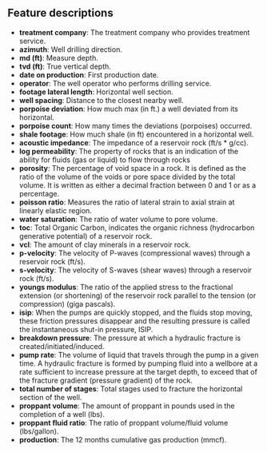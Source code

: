 ## Feature descriptions

- **treatment company**: The treatment company who provides treatment service.
- **azimuth**: Well drilling direction.
- **md (ft)**: Measure depth.
- **tvd (ft)**: True vertical depth.
- **date on production**: First production date.
- **operator**: The well operator who performs drilling service.
- **footage lateral length**: Horizontal well section.
- **well spacing**: Distance to the closest nearby well.
- **porpoise deviation**: How much max (in ft.) a well deviated from its horizontal.
- **porpoise count**: How many times the deviations (porpoises) occurred.
- **shale footage**: How much shale (in ft) encountered in a horizontal well.
- **acoustic impedance**: The impedance of a reservoir rock (ft/s * g/cc).
- **log permeability**: The property of rocks that is an indication of the ability for fluids (gas or liquid) to flow through rocks
- **porosity**: The percentage of void space in a rock. It is defined as the ratio of the volume of the voids or pore space divided by the total volume. It is written as either a decimal fraction between 0 and 1 or as a percentage.
- **poisson ratio**: Measures the ratio of lateral strain to axial strain at linearly elastic region.
- **water saturation**: The ratio of water volume to pore volume.
- **toc**: Total Organic Carbon, indicates the organic richness (hydrocarbon generative potential) of a reservoir rock.
- **vcl**: The amount of clay minerals in a reservoir rock.
- **p-velocity**: The velocity of P-waves (compressional waves) through a reservoir rock (ft/s).
- **s-velocity**: The velocity of S-waves (shear waves) through a reservoir rock (ft/s).
- **youngs modulus**: The ratio of the applied stress to the fractional extension (or shortening) of the reservoir rock parallel to the tension (or compression) (giga pascals).
- **isip**: When the pumps are quickly stopped, and the fluids stop moving, these friction pressures disappear and the resulting pressure is called the instantaneous shut-in pressure, ISIP.
- **breakdown pressure**: The pressure at which a hydraulic fracture is created/initiated/induced.
- **pump rate**: The volume of liquid that travels through the pump in a given time. A hydraulic fracture is formed by pumping fluid into a wellbore at a rate sufficient to increase pressure at the target depth, to exceed that of the fracture gradient (pressure gradient) of the rock.
- **total number of stages**: Total stages used to fracture the horizontal section of the well.
- **proppant volume**: The amount of proppant in pounds used in the completion of a well (lbs).
- **proppant fluid ratio**: The ratio of proppant volume/fluid volume (lbs/gallon).
- **production**: The 12 months cumulative gas production (mmcf).
